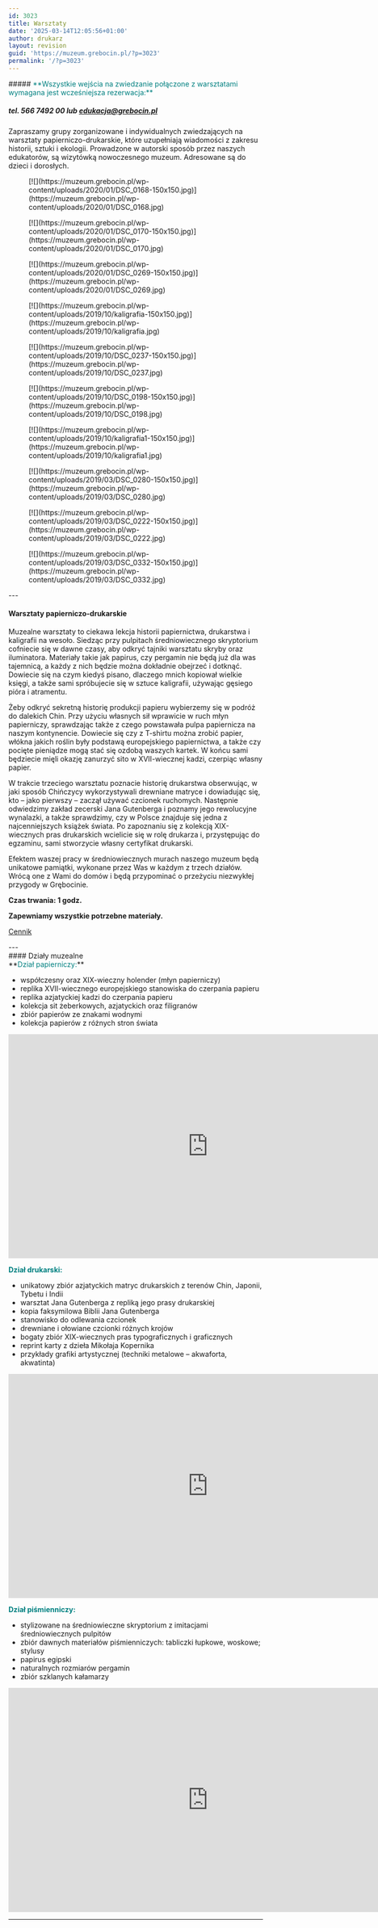 ```yaml
---
id: 3023
title: Warsztaty
date: '2025-03-14T12:05:56+01:00'
author: drukarz
layout: revision
guid: 'https://muzeum.grebocin.pl/?p=3023'
permalink: '/?p=3023'
---
```


<div class="s2" data-reactid=".0.$SITE_ROOT.$desktop_siteRoot.$PAGES_CONTAINER.1.1.$SITE_PAGES.$c10d6.1.$comp-iienmfx0">##### <span style="color: #008080;">**Wszystkie wejścia na zwiedzanie połączone z warsztatami wymagana jest wcześniejsza rezerwacja:**</span>

##### tel. 566 7492 00 lub edukacja@grebocin.pl

Zapraszamy grupy zorganizowane i indywidualnych zwiedzających na warsztaty papierniczo-drukarskie, które uzupełniają wiadomości z zakresu historii, sztuki i ekologii. Prowadzone w autorski sposób przez naszych edukatorów, są wizytówką nowoczesnego muzeum. Adresowane są do dzieci i dorosłych.

<div class="gallery galleryid-3023 gallery-columns-5 gallery-size-thumbnail" id="gallery-1308"><figure class="gallery-item"><div class="gallery-icon landscape"> [![](https://muzeum.grebocin.pl/wp-content/uploads/2020/01/DSC_0168-150x150.jpg)](https://muzeum.grebocin.pl/wp-content/uploads/2020/01/DSC_0168.jpg) </div></figure><figure class="gallery-item"><div class="gallery-icon landscape"> [![](https://muzeum.grebocin.pl/wp-content/uploads/2020/01/DSC_0170-150x150.jpg)](https://muzeum.grebocin.pl/wp-content/uploads/2020/01/DSC_0170.jpg) </div></figure><figure class="gallery-item"><div class="gallery-icon landscape"> [![](https://muzeum.grebocin.pl/wp-content/uploads/2020/01/DSC_0269-150x150.jpg)](https://muzeum.grebocin.pl/wp-content/uploads/2020/01/DSC_0269.jpg) </div></figure><figure class="gallery-item"><div class="gallery-icon landscape"> [![](https://muzeum.grebocin.pl/wp-content/uploads/2019/10/kaligrafia-150x150.jpg)](https://muzeum.grebocin.pl/wp-content/uploads/2019/10/kaligrafia.jpg) </div></figure><figure class="gallery-item"><div class="gallery-icon landscape"> [![](https://muzeum.grebocin.pl/wp-content/uploads/2019/10/DSC_0237-150x150.jpg)](https://muzeum.grebocin.pl/wp-content/uploads/2019/10/DSC_0237.jpg) </div></figure><figure class="gallery-item"><div class="gallery-icon landscape"> [![](https://muzeum.grebocin.pl/wp-content/uploads/2019/10/DSC_0198-150x150.jpg)](https://muzeum.grebocin.pl/wp-content/uploads/2019/10/DSC_0198.jpg) </div></figure><figure class="gallery-item"><div class="gallery-icon landscape"> [![](https://muzeum.grebocin.pl/wp-content/uploads/2019/10/kaligrafia1-150x150.jpg)](https://muzeum.grebocin.pl/wp-content/uploads/2019/10/kaligrafia1.jpg) </div></figure><figure class="gallery-item"><div class="gallery-icon landscape"> [![](https://muzeum.grebocin.pl/wp-content/uploads/2019/03/DSC_0280-150x150.jpg)](https://muzeum.grebocin.pl/wp-content/uploads/2019/03/DSC_0280.jpg) </div></figure><figure class="gallery-item"><div class="gallery-icon landscape"> [![](https://muzeum.grebocin.pl/wp-content/uploads/2019/03/DSC_0222-150x150.jpg)](https://muzeum.grebocin.pl/wp-content/uploads/2019/03/DSC_0222.jpg) </div></figure><figure class="gallery-item"><div class="gallery-icon portrait"> [![](https://muzeum.grebocin.pl/wp-content/uploads/2019/03/DSC_0332-150x150.jpg)](https://muzeum.grebocin.pl/wp-content/uploads/2019/03/DSC_0332.jpg) </div></figure> </div></div><div class="s2" data-reactid=".0.$SITE_ROOT.$desktop_siteRoot.$PAGES_CONTAINER.1.1.$SITE_PAGES.$c10d6.1.$comp-iienmfx0"><div class="s2_richTextContainer s2richTextContainer" data-reactid=".0.$SITE_ROOT.$desktop_siteRoot.$PAGES_CONTAINER.1.1.$SITE_PAGES.$c10d6.1.$comp-iienmfx0.0" id="comp-iienmfx0richTextContainer"><div class="s2" data-reactid=".0.$SITE_ROOT.$desktop_siteRoot.$PAGES_CONTAINER.1.1.$SITE_PAGES.$c10d6.1.$comp-ir9b9hdp" id="comp-ir9b9hdp"><div class="s2_richTextContainer s2richTextContainer" data-reactid=".0.$SITE_ROOT.$desktop_siteRoot.$PAGES_CONTAINER.1.1.$SITE_PAGES.$c10d6.1.$comp-ir9b9hdp.0" id="comp-ir9b9hdprichTextContainer">---

#### <span class="color_28">Warsztaty papierniczo-drukarskie  
</span>

</div></div><div class="s2" data-reactid=".0.$SITE_ROOT.$desktop_siteRoot.$PAGES_CONTAINER.1.1.$SITE_PAGES.$c10d6.1.$comp-ir9bi2y3" id="comp-ir9bi2y3"><div class="s2_richTextContainer s2richTextContainer" data-reactid=".0.$SITE_ROOT.$desktop_siteRoot.$PAGES_CONTAINER.1.1.$SITE_PAGES.$c10d6.1.$comp-ir9bi2y3.0" id="comp-ir9bi2y3richTextContainer">Muzealne warsztaty to ciekawa lekcja historii papiernictwa, drukarstwa i kaligrafii na wesoło. Siedząc przy pulpitach średniowiecznego skryptorium cofniecie się w dawne czasy, aby odkryć tajniki warsztatu skryby oraz iluminatora. Materiały takie jak papirus, czy pergamin nie będą już dla was tajemnicą, a każdy z nich będzie można dokładnie obejrzeć i dotknąć. Dowiecie się na czym kiedyś pisano, dlaczego mnich kopiował wielkie księgi, a także sami spróbujecie się w sztuce kaligrafii, używając gęsiego pióra i atramentu.

Żeby odkryć sekretną historię produkcji papieru wybierzemy się w podróż do dalekich Chin. Przy użyciu własnych sił wprawicie w ruch młyn papierniczy, sprawdzając także z czego powstawała pulpa papiernicza na naszym kontynencie. Dowiecie się czy z T-shirtu można zrobić papier, włókna jakich roślin były podstawą europejskiego papiernictwa, a także czy pocięte pieniądze mogą stać się ozdobą waszych kartek. W końcu sami będziecie mięli okazję zanurzyć sito w XVII-wiecznej kadzi, czerpiąc własny papier.

W trakcie trzeciego warsztatu poznacie historię drukarstwa obserwując, w jaki sposób Chińczycy wykorzystywali drewniane matryce i dowiadując się, kto – jako pierwszy – zaczął używać czcionek ruchomych. Następnie odwiedzimy zakład zecerski Jana Gutenberga i poznamy jego rewolucyjne wynalazki, a także sprawdzimy, czy w Polsce znajduje się jedna z najcenniejszych książek świata. Po zapoznaniu się z kolekcją XIX-wiecznych pras drukarskich wcielicie się w rolę drukarza i, przystępując do egzaminu, sami stworzycie własny certyfikat drukarski.

Efektem waszej pracy w średniowiecznych murach naszego muzeum będą unikatowe pamiątki, wykonane przez Was w każdym z trzech działów. Wrócą one z Wami do domów i będą przypominać o przeżyciu niezwykłej przygody w Grębocinie.

**<span class="color_14">Czas trwania: 1 godz.</span>**

<span class="color_14">**Zapewniamy wszystkie potrzebne materiały.**  
</span>

[Cennik](http://muzeum.grebocin.pl/cennikrezerwacja/)

<div class="s2" data-reactid=".0.$SITE_ROOT.$desktop_siteRoot.$PAGES_CONTAINER.1.1.$SITE_PAGES.$c10d6.1.$comp-ir9cotf3" id="comp-ir9cotf3"><div class="s2_richTextContainer s2richTextContainer" data-reactid=".0.$SITE_ROOT.$desktop_siteRoot.$PAGES_CONTAINER.1.1.$SITE_PAGES.$c10d6.1.$comp-ir9cotf3.0" id="comp-ir9cotf3richTextContainer"><div class="s2" data-reactid=".0.$SITE_ROOT.$desktop_siteRoot.$PAGES_CONTAINER.1.1.$SITE_PAGES.$c10d6.1.$comp-ir9dthhq" id="comp-ir9dthhq"><div class="font_4" data-reactid=".0.$SITE_ROOT.$desktop_siteRoot.$PAGES_CONTAINER.1.1.$SITE_PAGES.$c10d6.1.$comp-ir9dthhq"><div class="s2_richTextContainer s2richTextContainer" data-reactid=".0.$SITE_ROOT.$desktop_siteRoot.$PAGES_CONTAINER.1.1.$SITE_PAGES.$c10d6.1.$comp-ir9dthhq.0" id="comp-ir9dthhqrichTextContainer"><div class="s2" data-reactid=".0.$SITE_ROOT.$desktop_siteRoot.$PAGES_CONTAINER.1.1.$SITE_PAGES.$c10d6.1.$comp-ir9gx6vi" id="comp-ir9gx6vi"><div class="s2_richTextContainer s2richTextContainer" data-reactid=".0.$SITE_ROOT.$desktop_siteRoot.$PAGES_CONTAINER.1.1.$SITE_PAGES.$c10d6.1.$comp-ir9gx6vi.0" id="comp-ir9gx6virichTextContainer"><div class="s2" data-reactid=".0.$SITE_ROOT.$desktop_siteRoot.$PAGES_CONTAINER.1.1.$SITE_PAGES.$c10d6.1.$comp-iienmfx0" id="comp-iienmfx0"><div class="s2_richTextContainer s2richTextContainer" data-reactid=".0.$SITE_ROOT.$desktop_siteRoot.$PAGES_CONTAINER.1.1.$SITE_PAGES.$c10d6.1.$comp-iienmfx0.0" id="comp-iienmfx0richTextContainer">---

</div></div>#### Działy muzealne

</div></div><div class="s2" data-reactid=".0.$SITE_ROOT.$desktop_siteRoot.$PAGES_CONTAINER.1.1.$SITE_PAGES.$c10d6.1.$comp-ir9gxfq7" id="comp-ir9gxfq7"><div class="s2_richTextContainer s2richTextContainer" data-reactid=".0.$SITE_ROOT.$desktop_siteRoot.$PAGES_CONTAINER.1.1.$SITE_PAGES.$c10d6.1.$comp-ir9gxfq7.0" id="comp-ir9gxfq7richTextContainer">**<span style="color: #008080;">Dział papierniczy:</span>**

- współczesny oraz XIX-wieczny holender (młyn papierniczy)
- replika XVII-wiecznego europejskiego stanowiska do czerpania papieru
- replika azjatyckiej kadzi do czerpania papieru
- kolekcja sit żeberkowych, azjatyckich oraz filigranów
- zbiór papierów ze znakami wodnymi
- kolekcja papierów z różnych stron świata

<iframe allow="accelerometer; autoplay; clipboard-write; encrypted-media; gyroscope; picture-in-picture; web-share" allowfullscreen="" frameborder="0" height="444" loading="lazy" referrerpolicy="strict-origin-when-cross-origin" src="https://www.youtube.com/embed/iCWoTmGi124?feature=oembed" title="CZERPANIE PAPIERU Muzeum w Grębocinie" width="790"></iframe>

**<span style="color: #008080;">Dział drukarski:</span>**

- unikatowy zbiór azjatyckich matryc drukarskich z terenów Chin, Japonii, Tybetu i Indii
- warsztat Jana Gutenberga z repliką jego prasy drukarskiej
- kopia faksymilowa Biblii Jana Gutenberga
- stanowisko do odlewania czcionek
- drewniane i ołowiane czcionki różnych krojów
- bogaty zbiór XIX-wiecznych pras typograficznych i graficznych
- reprint karty z dzieła Mikołaja Kopernika
- przykłady grafiki artystycznej (techniki metalowe – akwaforta, akwatinta)

<iframe allow="accelerometer; autoplay; clipboard-write; encrypted-media; gyroscope; picture-in-picture; web-share" allowfullscreen="" frameborder="0" height="444" loading="lazy" referrerpolicy="strict-origin-when-cross-origin" src="https://www.youtube.com/embed/sYK4IifiPbs?feature=oembed" title="DRUK Muzeum Piśmiennictwa i Drukarstwa w Grębocinie" width="790"></iframe>

**<span style="color: #008080;">Dział piśmienniczy:</span>**

- stylizowane na średniowieczne skryptorium z imitacjami średniowiecznych pulpitów
- zbiór dawnych materiałów piśmienniczych: tabliczki łupkowe, woskowe; stylusy
- papirus egipski
- naturalnych rozmiarów pergamin
- zbiór szklanych kałamarzy

<iframe allow="accelerometer; autoplay; clipboard-write; encrypted-media; gyroscope; picture-in-picture; web-share" allowfullscreen="" frameborder="0" height="444" loading="lazy" referrerpolicy="strict-origin-when-cross-origin" src="https://www.youtube.com/embed/90K8FH-hHBA?feature=oembed" title="KALIGRAFIA Muzeum Piśmiennictwa i Drukarstwa w Grębocinie" width="790"></iframe>

---

</div></div></div></div></div></div></div></div></div></div></div>